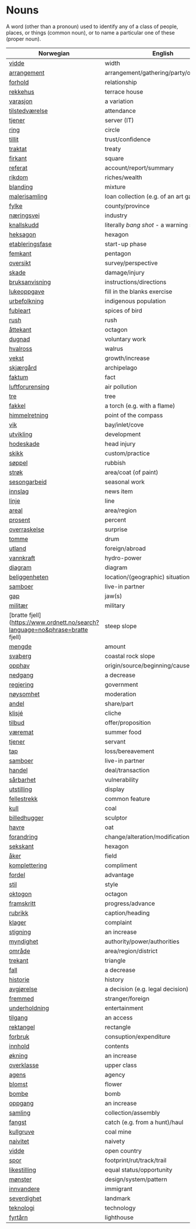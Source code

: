 # Nouns

A word (other than a pronoun) used to identify any of a class of people, places, or things (common noun), or to name a particular one of these (proper noun).

| Norwegian | English | Gender |
| --- | --- | --- |
| [vidde](https://www.ordnett.no/search?language=no&phrase=vidde) | width | m/f |
| [arrangement](https://www.ordnett.no/search?language=no&phrase=arrangement) | arrangement/gathering/party/organisation | i |
| [forhold](https://www.ordnett.no/search?language=no&phrase=forhold) | relationship | i |
| [rekkehus](https://www.ordnett.no/search?language=no&phrase=rekkehus) | terrace house | i |
| [varasjon](https://www.ordnett.no/search?language=no&phrase=varasjon) | a variation | m |
| [tilstedværelse](https://www.ordnett.no/search?language=no&phrase=tilstedværelse) | attendance | i |
| [tjener](https://www.ordnett.no/search?language=no&phrase=tjener) | server (IT) | m |
| [ring](https://www.ordnett.no/search?language=no&phrase=ring) | circle | m |
| [tillit](https://www.ordnett.no/search?language=no&phrase=tillit) | trust/confidence | m |
| [traktat](https://www.ordnett.no/search?language=no&phrase=traktat) | treaty | m |
| [firkant](https://www.ordnett.no/search?language=no&phrase=firkant) | square | m |
| [referat](https://www.ordnett.no/search?language=no&phrase=referat) | account/report/summary | i |
| [rikdom](https://www.ordnett.no/search?language=no&phrase=rikdom) | riches/wealth | m |
| [blanding](https://www.ordnett.no/search?language=no&phrase=blanding) | mixture | m |
| [malerisamling](https://www.ordnett.no/search?language=no&phrase=malerisamling) | loan collection (e.g. of an art gallery) | m |
| [fylke](https://www.ordnett.no/search?language=no&phrase=fylke) | county/province | i |
| [næringsvei](https://www.ordnett.no/search?language=no&phrase=næringsvei) | industry | m |
| [knallskudd](https://www.ordnett.no/search?language=no&phrase=knallskudd) | literally _bang shot_ - a warning shot gun | i |
| [heksagon](https://www.ordnett.no/search?language=no&phrase=heksagon) | hexagon | m |
| [etableringsfase](https://www.ordnett.no/search?language=no&phrase=etableringsfase) | start-up phase | m |
| [femkant](https://www.ordnett.no/search?language=no&phrase=femkant) | pentagon | m |
| [oversikt](https://www.ordnett.no/search?language=no&phrase=oversikt) | survey/perspective | m |
| [skade](https://www.ordnett.no/search?language=no&phrase=skade) | damage/injury | m |
| [bruksanvisning](https://www.ordnett.no/search?language=no&phrase=bruksanvisning) | instructions/directions | m |
| [lukeoppgave](https://www.ordnett.no/search?language=no&phrase=lukeoppgave) | fill in the blanks exercise | m |
| [urbefolkning](https://www.ordnett.no/search?language=no&phrase=urbefolkning) | indigenous population | m |
| [fubleart](https://www.ordnett.no/search?language=no&phrase=fubleart) | spices of bird | m/f |
| [rush](https://www.ordnett.no/search?language=no&phrase=rush) | rush | i |
| [åttekant](https://www.ordnett.no/search?language=no&phrase=åttekant) | octagon | m |
| [dugnad](https://www.ordnett.no/search?language=no&phrase=dugnad) | voluntary work | m |
| [hvalross](https://www.ordnett.no/search?language=no&phrase=hvalross) | walrus | m |
| [vekst](https://www.ordnett.no/search?language=no&phrase=vekst) | growth/increase | m |
| [skjærgård](https://www.ordnett.no/search?language=no&phrase=skjærgård) | archipelago | m |
| [faktum](https://www.ordnett.no/search?language=no&phrase=faktum) | fact | i |
| [luftforurensing](https://www.ordnett.no/search?language=no&phrase=luftforurensing) | air pollution | m |
| [tre](https://www.ordnett.no/search?language=no&phrase=tre) | tree | i |
| [fakkel](https://www.ordnett.no/search?language=no&phrase=fakkel) | a torch (e.g. with a flame) | m |
| [himmelretning](https://www.ordnett.no/search?language=no&phrase=himmelretning) | point of the compass | m |
| [vik](https://www.ordnett.no/search?language=no&phrase=vik) | bay/inlet/cove | m |
| [utvikling](https://www.ordnett.no/search?language=no&phrase=utvikling) | development | m |
| [hodeskade](https://www.ordnett.no/search?language=no&phrase=hodeskade) | head injury | m |
| [skikk](https://www.ordnett.no/search?language=no&phrase=skikk) | custom/practice | m |
| [søppel](https://www.ordnett.no/search?language=no&phrase=søppel) | rubbish | i |
| [strøk](https://www.ordnett.no/search?language=no&phrase=strøk) | area/coat (of paint) | i |
| [sesongarbeid](https://www.ordnett.no/search?language=no&phrase=sesongarbeid) | seasonal work | i |
| [innslag](https://www.ordnett.no/search?language=no&phrase=innslag) | news item | i |
| [linje](https://www.ordnett.no/search?language=no&phrase=linje) | line | m |
| [areal](https://www.ordnett.no/search?language=no&phrase=areal) | area/region | i |
| [prosent](https://www.ordnett.no/search?language=no&phrase=prosent) | percent | m |
| [overraskelse](https://www.ordnett.no/search?language=no&phrase=overraskelse) | surprise | m |
| [tomme](https://www.ordnett.no/search?language=no&phrase=tomme) | drum | m |
| [utland](https://www.ordnett.no/search?language=no&phrase=utland) | foreign/abroad | m |
| [vannkraft](https://www.ordnett.no/search?language=no&phrase=vannkraft) | hydro-power | m |
| [diagram](https://www.ordnett.no/search?language=no&phrase=diagram) | diagram | i |
| [beliggenheten](https://www.ordnett.no/search?language=no&phrase=beliggenheten) | location/(geographic) situation | m/f |
| [samboer](https://www.ordnett.no/search?language=no&phrase=samboer) | live-in partner | m |
| [gap](https://www.ordnett.no/search?language=no&phrase=gap) | jaw(s) | m |
| [militær](https://www.ordnett.no/search?language=no&phrase=militær) | military | m |
| [bratte fjell](https://www.ordnett.no/search?language=no&phrase=bratte fjell) | steep slope | m |
| [mengde](https://www.ordnett.no/search?language=no&phrase=mengde) | amount | m |
| [svaberg](https://www.ordnett.no/search?language=no&phrase=svaberg) | coastal rock slope | i |
| [opphav](https://www.ordnett.no/search?language=no&phrase=opphav) | origin/source/beginning/cause | i |
| [nedgang](https://www.ordnett.no/search?language=no&phrase=nedgang) | a decrease | m |
| [regjering](https://www.ordnett.no/search?language=no&phrase=regjering) | government | m |
| [nøysomhet](https://www.ordnett.no/search?language=no&phrase=nøysomhet) | moderation | m |
| [andel](https://www.ordnett.no/search?language=no&phrase=andel) | share/part | m |
| [klisjé](https://www.ordnett.no/search?language=no&phrase=klisjé) | cliche | m |
| [tilbud](https://www.ordnett.no/search?language=no&phrase=tilbud) | offer/proposition | i |
| [væremat](https://www.ordnett.no/search?language=no&phrase=væremat) | summer food | m |
| [tjener](https://www.ordnett.no/search?language=no&phrase=tjener) | servant | m |
| [tap](https://www.ordnett.no/search?language=no&phrase=tap) | loss/bereavement | i |
| [samboer](https://www.ordnett.no/search?language=no&phrase=samboer) | live-in partner | m |
| [handel](https://www.ordnett.no/search?language=no&phrase=handel) | deal/transaction | m |
| [sårbarhet](https://www.ordnett.no/search?language=no&phrase=sårbarhet) | vulnerability | m |
| [utstilling](https://www.ordnett.no/search?language=no&phrase=utstilling) | display | m |
| [fellestrekk](https://www.ordnett.no/search?language=no&phrase=fellestrekk) | common feature | i |
| [kull](https://www.ordnett.no/search?language=no&phrase=kull) | coal | i |
| [billedhugger](https://www.ordnett.no/search?language=no&phrase=billedhugger) | sculptor | m |
| [havre](https://www.ordnett.no/search?language=no&phrase=havre) | oat | m |
| [forandring](https://www.ordnett.no/search?language=no&phrase=forandring) | change/alteration/modification | m |
| [sekskant](https://www.ordnett.no/search?language=no&phrase=sekskant) | hexagon | m |
| [åker](https://www.ordnett.no/search?language=no&phrase=åker) | field | m |
| [komplettering](https://www.ordnett.no/search?language=no&phrase=komplettering) | compliment | m |
| [fordel](https://www.ordnett.no/search?language=no&phrase=fordel) | advantage | m |
| [stil](https://www.ordnett.no/search?language=no&phrase=stil) | style | m |
| [oktogon](https://www.ordnett.no/search?language=no&phrase=oktogon) | octagon | m |
| [framskritt](https://www.ordnett.no/search?language=no&phrase=framskritt) | progress/advance | i |
| [rubrikk](https://www.ordnett.no/search?language=no&phrase=rubrikk) | caption/heading | m |
| [klager](https://www.ordnett.no/search?language=no&phrase=klager) | complaint | m |
| [stigning](https://www.ordnett.no/search?language=no&phrase=stigning) | an increase | m |
| [myndighet](https://www.ordnett.no/search?language=no&phrase=myndighet) | authority/power/authorities | m |
| [område](https://www.ordnett.no/search?language=no&phrase=område) | area/region/district | i |
| [trekant](https://www.ordnett.no/search?language=no&phrase=trekant) | triangle | m |
| [fall](https://www.ordnett.no/search?language=no&phrase=fall) | a decrease | i |
| [historie](https://www.ordnett.no/search?language=no&phrase=historie) | history | m/f |
| [avgjørelse](https://www.ordnett.no/search?language=no&phrase=avgjørelse) | a decision (e.g. legal decision) | m |
| [fremmed](https://www.ordnett.no/search?language=no&phrase=fremmed) | stranger/foreign | m |
| [underholdning](https://www.ordnett.no/search?language=no&phrase=underholdning) | entertainment | m |
| [tilgang](https://www.ordnett.no/search?language=no&phrase=tilgang) | an access | i |
| [rektangel](https://www.ordnett.no/search?language=no&phrase=rektangel) | rectangle | i |
| [forbruk](https://www.ordnett.no/search?language=no&phrase=forbruk) | consuption/expenditure | i |
| [innhold](https://www.ordnett.no/search?language=no&phrase=innhold) | contents | i |
| [økning](https://www.ordnett.no/search?language=no&phrase=økning) | an increase | m |
| [overklasse](https://www.ordnett.no/search?language=no&phrase=overklasse) | upper class | m |
| [agens](https://www.ordnett.no/search?language=no&phrase=agens) | agency | m |
| [blomst](https://www.ordnett.no/search?language=no&phrase=blomst) | flower | m |
| [bombe](https://www.ordnett.no/search?language=no&phrase=bombe) | bomb | m |
| [oppgang](https://www.ordnett.no/search?language=no&phrase=oppgang) | an increase | m |
| [samling](https://www.ordnett.no/search?language=no&phrase=samling) | collection/assembly | m |
| [fangst](https://www.ordnett.no/search?language=no&phrase=fangst) | catch (e.g. from a hunt)/haul | m |
| [kullgruve](https://www.ordnett.no/search?language=no&phrase=kullgruve) | coal mine | m |
| [naivitet](https://www.ordnett.no/search?language=no&phrase=naivitet) | naivety | m |
| [vidde](https://www.ordnett.no/search?language=no&phrase=vidde) | open country | m |
| [spor](https://www.ordnett.no/search?language=no&phrase=spor) | footprint/rut/track/trail | i |
| [likestilling](https://www.ordnett.no/search?language=no&phrase=likestilling) | equal status/opportunity | m |
| [mønster](https://www.ordnett.no/search?language=no&phrase=mønster) | design/system/pattern | i |
| [innvandere](https://www.ordnett.no/search?language=no&phrase=innvandere) | immigrant | m |
| [severdighet](https://www.ordnett.no/search?language=no&phrase=severdighet) | landmark | m |
| [teknologi](https://www.ordnett.no/search?language=no&phrase=teknologi) | technology | m |
| [fyrtårn](https://www.ordnett.no/search?language=no&phrase=fyrtårn) | lighthouse | i |

